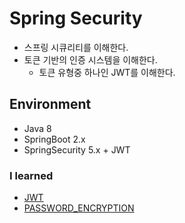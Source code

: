 # Spring Security
- 스프링 시큐리티를 이해한다.
- 토큰 기반의 인증 시스템을 이해한다.
  - 토큰 유형중 하나인 JWT를 이해한다.

## Environment
- Java 8
- SpringBoot 2.x
- SpringSecurity 5.x  +  JWT


### I learned
- [JWT](/docs/JWT.md)
- [PASSWORD_ENCRYPTION](/docs/BCrypt.md)
